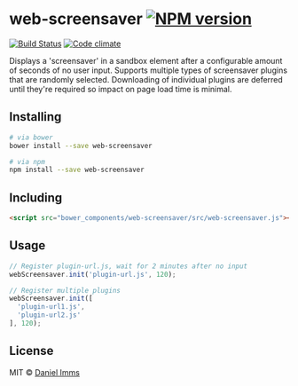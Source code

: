 # web-screensaver [![NPM version](http://img.shields.io/npm/v/web-screensaver.svg?style=flat)](https://www.npmjs.org/package/web-screensaver)

[![Build Status](http://img.shields.io/travis/Tyriar/web-screensaver.svg?style=flat)](http://travis-ci.org/Tyriar/web-screensaver)
[![Code climate](http://img.shields.io/codeclimate/github/Tyriar/web-screensaver.svg?style=flat)](https://codeclimate.com/github/Tyriar/web-screensaver)

Displays a 'screensaver' in a sandbox element after a configurable amount of seconds of no user input. Supports multiple types of screensaver plugins that are randomly selected. Downloading of individual plugins are deferred until they're required so impact on page load time is minimal.

## Installing

```bash
# via bower
bower install --save web-screensaver

# via npm
npm install --save web-screensaver
```

## Including

```html
<script src="bower_components/web-screensaver/src/web-screensaver.js"></script>
```

## Usage

```javascript
// Register plugin-url.js, wait for 2 minutes after no input
webScreensaver.init('plugin-url.js', 120);

// Register multiple plugins
webScreensaver.init([
  'plugin-url1.js',
  'plugin-url2.js'
], 120);
```

## License

MIT © [Daniel Imms][1]



  [1]: https://github.com/Tyriar/web-screensaver/blob/master/LICENSE
